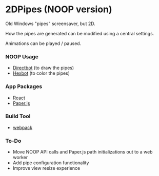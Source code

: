 # 2DPipes (NOOP version)

Old Windows "pipes" screensaver, but 2D.

How the pipes are generated can be modified using a central settings.

Animations can be played / paused.

### NOOP Usage

- [Directbot](https://noopschallenge.com/challenges/directbot) (to draw the pipes)
- [Hexbot](https://noopschallenge.com/challenges/hexbot) (to color the pipes)

### App Packages

- [React](https://reactjs.org)
- [Paper.js](https://paperjs.org)

### Build Tool

- [webpack](https://webpack.js.org)

### To-Do

- Move NOOP API calls and Paper.js path initializations out to a web worker
- Add pipe configuration functionality
- Improve view resize experience

